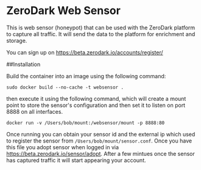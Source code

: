 # ZeroDark Web Sensor

This is web sensor (honeypot) that can be used with the ZeroDark platform to capture all traffic. It will send the data to the platform for enrichment and storage.

You can sign up on https://beta.zerodark.io/accounts/register/

##Installation

Build the container into an image using the following command:

```sudo docker build --no-cache -t websensor .```


then execute it using the following command, which will create a mount point to store the sensor's configuration and then set it to listen on port 8888 on all interfaces.

```docker run -v /Users/bob/mount:/websensor/mount -p 8888:80 ```

Once running you can obtain your sensor id and the external ip which used to register the sensor from `/Users/bob/mount/sensor.conf`. Once you have this file you adopt sensor when logged in via https://beta.zerodark.io/sensor/adopt. After a few mintues once the sensor has captured traffic it will start appearing your account.
